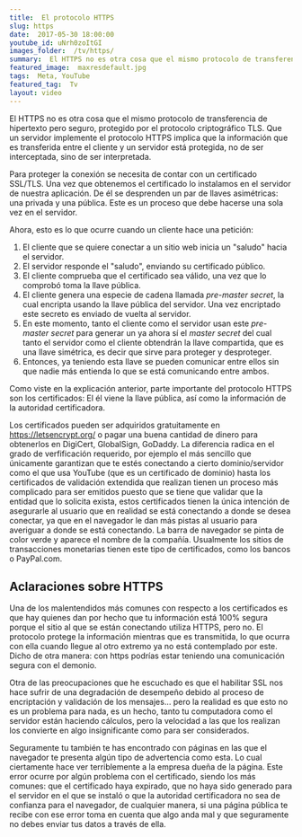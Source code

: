 ```yaml
---
title:  El protocolo HTTPS
slug: https
date:  2017-05-30 18:00:00
youtube_id: uNrh0zoItGI
images_folder:  /tv/https/
summary:  El HTTPS no es otra cosa que el mismo protocolo de transferencia de hipertexto pero seguro, protegido por el protocolo criptográfico TLS.
featured_image:  maxresdefault.jpg
tags:  Meta, YouTube
featured_tag:  Tv
layout: video
---
```


El HTTPS no es otra cosa que el mismo protocolo de transferencia de hipertexto pero seguro, protegido por el protocolo criptográfico TLS. Que un servidor implemente el protocolo HTTPS implica que la información que es transferida entre el cliente y un servidor está protegida, no de ser interceptada, sino de ser interpretada. 

Para proteger la conexión se necesita de contar con un certificado SSL/TLS. Una vez que obtenemos el certificado lo instalamos en el servidor de nuestra aplicación. De él se desprenden un par de llaves asimétricas: una privada y una pública. Este es un proceso que debe hacerse una sola vez en el servidor.   

Ahora, esto es lo que ocurre cuando un cliente hace una petición:

 1. El cliente que se quiere conectar a un sitio web inicia un "saludo" hacia el servidor.
 2. El servidor responde el "saludo", enviando su certificado público. 
 3. El cliente comprueba que el certificado sea válido, una vez que lo comprobó toma la llave pública.
 4. El cliente genera una especie de cadena llamada *pre-master secret*, la cual encripta usando la llave pública del servidor. Una vez encriptado este secreto es enviado de vuelta al servidor. 
 5. En este momento, tanto el cliente como el servidor usan este *pre-master secret* para generar un ya ahora sí el *master secret* del cual tanto el servidor como el cliente obtendrán la llave compartida, que es una llave simétrica, es decir que sirve para proteger y desproteger.
 6. Entonces, ya teniendo esta llave se pueden comunicar entre ellos sin que nadie más entienda lo que se está comunicando entre ambos.

Como viste en la explicación anterior, parte importante del protocolo HTTPS son los certificados: El él viene la llave pública, así como la información de la autoridad certificadora.

Los certificados pueden ser adquiridos gratuitamente en https://letsencrypt.org/ o pagar una buena cantidad de dinero para obtenerlos en DigiCert, GlobalSign, GoDaddy. La diferencia radica en el grado de verfificación requerido, por ejemplo el más sencillo que únicamente garantizan que te estés conectando a cierto dominio/servidor como el que usa YouTube (que es un certificado de dominio) hasta los certificados de validación extendida que realizan tienen un proceso más complicado para ser emitidos puesto que se tiene que validar que la entidad que lo solicita exista, estos certificados tienen la única intención de asegurarle al usuario que en realidad se está conectando a donde se desea conectar, ya que en el navegador le dan más pistas al usuario para averiguar a donde se está conectando. La barra de navegador se pinta de color verde y aparece el nombre de la compañía. Usualmente los sitios de transacciones monetarias tienen este tipo de certificados, como los bancos o PayPal.com.

## Aclaraciones sobre HTTPS

Una de los malentendidos más comunes con respecto a los certificados es que hay quienes dan por hecho que tu información está 100% segura porque el sitio al que se están conectando utiliza HTTPS, pero no. El protocolo protege la información mientras que es transmitida, lo que ocurra con ella cuando llegue al otro extremo ya no está contemplado por este. Dicho de otra manera: con https podrías estar teniendo una comunicación segura con el demonio.

Otra de las preocupaciones que he escuchado es que el habilitar SSL nos hace sufrir de una degradación de desempeño debido al proceso de encriptación y validación de los mensajes… pero la realidad es que esto no es un problema para nada, es un hecho, tanto tu computadora como el servidor están haciendo cálculos, pero la velocidad a las que los realizan los convierte en algo insignificante como para ser considerados. 

Seguramente tu también te has encontrado con páginas en las que el navegador te presenta algún tipo de advertencia como esta. Lo cual ciertamente hace ver terriblemente a la empresa dueña de la página. Este error ocurre por algún problema con el certificado, siendo los más comunes: que el certificado haya expirado, que no haya sido generado para el servidor en el que se instaló o que la autoridad certificadora no sea de confianza para el navegador, de cualquier manera, si una página pública te recibe con ese error toma en cuenta que algo anda mal y que seguramente no debes enviar tus datos a través de ella.